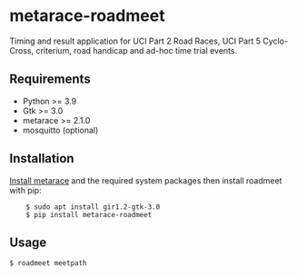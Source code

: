 # metarace-roadmeet

Timing and result application for UCI Part 2 Road Races,
UCI Part 5 Cyclo-Cross, criterium, road handicap and
ad-hoc time trial events.


## Requirements

   - Python >= 3.9
   - Gtk >= 3.0
   - metarace >= 2.1.0
   - mosquitto (optional)


## Installation

[Install metarace](https://github.com/ndf-zz/metarace#installation)
and the required system packages then install roadmeet with pip:

        $ sudo apt install gir1.2-gtk-3.0
        $ pip install metarace-roadmeet


## Usage

	$ roadmeet meetpath


